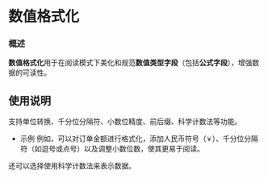 # 数值格式化

### 概述

**数值格式化**用于在阅读模式下美化和规范**数值类型字段**（包括**公式字段**），增强数据的可读性。

## 使用说明
支持单位转换、千分位分隔符、小数位精度、前后缀、科学计数法等功能。

- 示例
例如，可以对订单金额进行格式化，添加人民币符号（`￥`）、千分位分隔符（如逗号或点号）以及调整小数位数，使其更易于阅读。

还可以选择使用科学计数法来表示数据。
